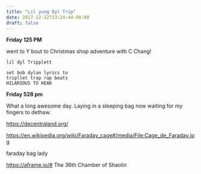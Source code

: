 ```yaml
---
title: "Lil yung Dyl Trip"
date: 2017-12-22T13:24:44-08:00
draft: false
---
```


**Friday 125 PM**

went to Y
bout to Christmas shop adventure with C Chang!

```
lil dyl Tripplett

set bob dylan lyrics to
tripllet trap rap beats
HILARIOUS TO HEAR

```


**Friday 528 pm**

What a long awesome day. Laying in a sleeping bag now waiting for my fingers to dethaw.




https://decentraland.org/



https://en.wikipedia.org/wiki/Faraday_cage#/media/File:Cage_de_Faraday.jpg



faraday bag lady



https://aframe.io/#
The 36th Chamber of Shaolin
